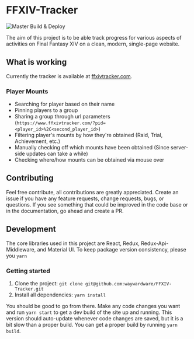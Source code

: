 # FFXIV-Tracker

![Master Build & Deploy](https://github.com/waywardware/traxiv/workflows/Master%20Build%20&%20Deploy/badge.svg)

The aim of this project is to be able track progress for various aspects of activities on Final Fantasy XIV on a clean, modern, single-page website.

## What is working

Currently the tracker is available at [ffxivtracker.com](https://www.ffxivtracker.com/).

### Player Mounts

* Searching for player based on their name
* Pinning players to a group
* Sharing a group through url parameters (`https://www.ffxivtracker.com/?pid=<player_id>%2C<second_player_id>`)
* Filtering player's mounts by how they're obtained (Raid, Trial, Achievement, etc.)
* Manually checking off which mounts have been obtained (Since server-side updates can take a while)
* Checking where/how mounts can be obtained via mouse over

## Contributing

Feel free contribute, all contributions are greatly appreciated. Create an issue if you have any feature requests, change requests, bugs, or questions. If you see something that could be improved in the code base or in the documentation, go ahead and create a PR.

## Development 

The core libraries used in this project are React, Redux, Redux-Api-Middleware, and Material UI. To keep package version consistency, please you `yarn`

### Getting started

1. Clone the project: `git clone git@github.com:waywardware/FFXIV-Tracker.git`
2. Install all dependencies: `yarn install`

You should be good to go from there. Make any code changes you want and  run `yarn start` to get a dev build of the site up and running. This version should auto-update whenever code changes are saved, but it is a bit slow than a proper build. You can get a proper build by running `yarn build`.
